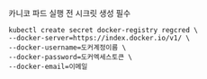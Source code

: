 카니코 파드 실행 전 시크릿 생성 필수
```code
kubectl create secret docker-registry regcred \
--docker-server=https://index.docker.io/v1/ \
--docker-username=도커계정이름 \
--docker-password=도커엑세스토큰 \
--docker-email=이메일
```
